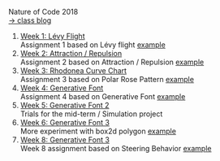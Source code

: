 Nature of Code 2018
<br>[→ class blog](http://www.alicehgsun.xyz/category/nature-of-code/)

1. [Week 1: Lévy Flight](https://alicehgsun.github.io/NOC18/week1/)
<br>Assignment 1 based on Lévy flight [example](https://github.com/CodingTrain/Rainbow-Code/blob/master/CodingChallenges/CC_53_random_walk_levy/sketch.js)
2. [Week 2: Attraction / Repulsion](https://alicehgsun.github.io/NOC18/week2/)
<br>Assignment 2 based on Attraction / Repulsion [example](https://github.com/CodingTrain/Rainbow-Code/tree/master/CodingChallenges/CC_56_attraction_repulsion)
3. [Week 3: Rhodonea Curve Chart](https://alicehgsun.github.io/NOC18/week3/)
<br>Assignment 3 based on Polar Rose Pattern [example](https://github.com/CodingTrain/website/tree/master/CodingChallenges/CC_55_Roses_p5)
4. [Week 4: Generative Font](https://alicehgsun.github.io/NOC18/week4/)
<br>Assignment 4 based on Generative Font [example](https://www.openprocessing.org/sketch/9390#)
5. [Week 5: Generative Font 2](https://alicehgsun.github.io/NOC18/week5/)
<br>Trials for the mid-term / Simulation project
6. [Week 6: Generative Font 3](https://alicehgsun.github.io/NOC18/week6/)
<br>More experiment with box2d polygon [example](https://github.com/shiffman/The-Nature-of-Code-Examples-p5.js/tree/master/chp05_libraries/box2d-html5/NOC_5_04_Polygons)
6. [Week 8: Generative Font 3](https://alicehgsun.github.io/NOC18/week8/)
<br>Week 8 assignment based on Steering Behavior [example](https://github.com/shiffman/NOC-S18/tree/master/week8/evolve_steering)
